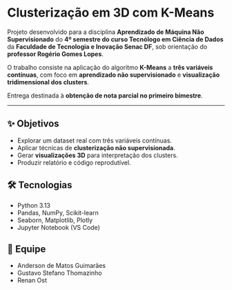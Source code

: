 # Clusterização em 3D com K-Means

Projeto desenvolvido para a disciplina **Aprendizado de Máquina Não Supervisionado** do **4º semestre do curso Tecnólogo em Ciência de Dados** da **Faculdade de Tecnologia e Inovação Senac DF**, sob orientação do **professor Rogério Gomes Lopes**.  

O trabalho consiste na aplicação do algoritmo **K-Means** a **três variáveis contínuas**, com foco em **aprendizado não supervisionado** e **visualização tridimensional dos clusters**.  

Entrega destinada à **obtenção de nota parcial no primeiro bimestre**.

---

## ✨ Objetivos
- Explorar um dataset real com três variáveis contínuas.  
- Aplicar técnicas de **clusterização não supervisionada**.  
- Gerar **visualizações 3D** para interpretação dos clusters.  
- Produzir relatório e código reprodutível.

## 🛠️ Tecnologias
- Python 3.13  
- Pandas, NumPy, Scikit-learn  
- Seaborn, Matplotlib, Plotly  
- Jupyter Notebook (VS Code)  

## 👥 Equipe
- Anderson de Matos Guimarães  
- Gustavo Stefano Thomazinho  
- Renan Ost  

